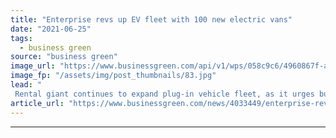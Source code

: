 ```yaml
---
title: "Enterprise revs up EV fleet with 100 new electric vans"
date: "2021-06-25"
tags: 
  - business green
source: "business green"
image_url: "https://www.businessgreen.com/api/v1/wps/058c9c6/4960867f-a462-4d18-a8b0-bdd5e3724638/2/enterprise-25052021-015-Copy-185x114.jpg"
image_fp: "/assets/img/post_thumbnails/83.jpg"
lead: "
 Rental giant continues to expand plug-in vehicle fleet, as it urges business customers to trial electric vehicles ahead of the 2030 deadline for the sale of internal combustion engine cars and vans ..."
article_url: "https://www.businessgreen.com/news/4033449/enterprise-revs-ev-fleet-100-electric-vans"
---
```


---
